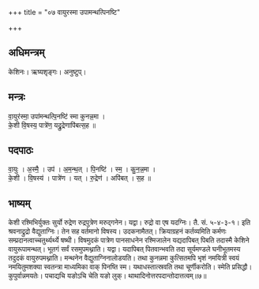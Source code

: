 +++
title = "०७ वायुरस्मा उपामन्थत्पिनष्टि"

+++
## अधिमन्त्रम्
केशिनः। ऋष्यशृङ्गः। अनुष्टुप्।

## मन्त्रः
वा॒युर॑स्मा॒ उपा॑मन्थत्पि॒नष्टि॑ स्मा कुनन्न॒मा ।  
के॒शी वि॒षस्य॒ पात्रे॑ण॒ यद्रु॒द्रेणापि॑बत्स॒ह ॥

## पदपाठः
वा॒युः । अ॒स्मै॒ । उप॑ । अ॒म॒न्थ॒त् । पि॒नष्टि॑ । स्म॒ । कु॒न॒न्न॒मा ।  
के॒शी । वि॒षस्य॑ । पात्रे॑ण । यत् । रु॒द्रेण॑ । अपि॑बत् । स॒ह ॥

## भाष्यम्
केशी रश्मिभिर्युक्तः सुर्यो रुद्रेण रुद्रपुत्रेण मरुद्गनेन। यद्वा। रुद्रो वा एष यदग्निः। तै. सं. ५-४-३-१। इति श्रवनाद्रुद्रो वैद्युताग्निः। तेन सह वर्तमानो विषस्य। उदकनामैतत्। क्रियाग्रहनं कर्तव्यमिति कर्मणः सम्प्रदानत्वाच्चतुर्थ्यर्थ्ये षष्थी। विषमुदकं पात्रेण पानसाधनेन रश्मिजालेन यद्यदापिबत् पिबति तदास्मै केशिने वायुरूपामन्थत्। भूतगं सर्वं रसमुपमथ्नाति। यद्वा। यदापिबत् पितवान्भवति तदा सूर्यमण्डले घनीभूतमस्य तदुदकं वायुरुपमथ्नाति। मन्थनेन वैद्युताग्निनालोडयति। तथा कुनन्नमा कुत्सितमपि भृशं नमयित्री स्वयं नमयितुमशक्या स्वतन्त्रा माध्यमिका वाक् पिनष्ति स्म। यथाधस्तात्स्रवति तथा चूर्णीकरोति। स्मेति प्रसिद्धौ। कुपुर्वान्नमयतेः। पचाद्यचि यङोऽचि चेति यङो लुक्। थाथादिनोत्तरपदान्तोदात्तत्वम्॥७॥